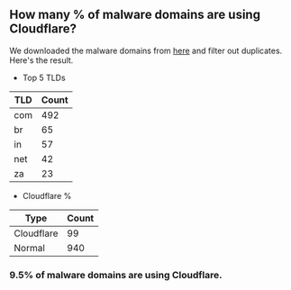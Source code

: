 ## How many % of malware domains are using Cloudflare?


We downloaded the malware domains from [here](https://urlhaus.abuse.ch) and filter out duplicates.
Here's the result.


[//]: # (start replacement)


- Top 5 TLDs

| TLD | Count |
| --- | --- |
| com | 492 |
| br | 65 |
| in | 57 |
| net | 42 |
| za | 23 |


- Cloudflare %

| Type | Count |
| --- | --- |
| Cloudflare | 99 |
| Normal | 940 |


### 9.5% of malware domains are using Cloudflare.